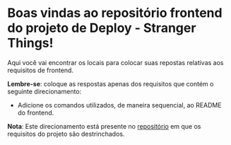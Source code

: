 # Boas vindas ao repositório frontend do projeto de Deploy - Stranger Things!

Aqui você vai encontrar os locais para colocar suas repostas relativas aos requisitos de frontend.


**Lembre-se**: coloque as respostas apenas dos requisitos que contém o seguinte direcionamento:

  - Adicione os comandos utilizados, de maneira sequencial, ao README do frontend.


**Nota**: Este direcionamento está presente no [repositório](https://github.com/tryber/sd-03-stranger-things) em que os requisitos do projeto são destrinchados.
